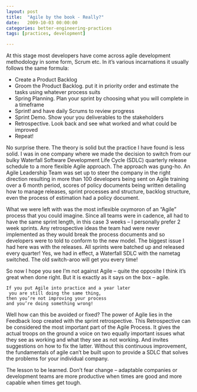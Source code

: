 ```yaml
---
layout: post
title:  "Agile by the book - Really?"
date:   2009-10-03 00:00:00
categories: better-engineering-practices
tags: [practices, development]

---
```


At this stage most developers have come across agile development methodology in some form, Scrum etc. In it’s various incarnations it usually follows the same formula:

- Create a Product Backlog
- Groom the Product Backlog. put it in priority order and estimate the tasks using whatever process suits
- Spring Planning. Plan your sprint by choosing what you will complete in a timeframe
- Sprint! and have daily Scrums to review progress
- Sprint Demo. Show your you deliverables to the stakeholders
- Retrospective. Look back and see what worked and what could be improved
- Repeat!
<linebreak>

No surprise there. The theory is solid but the practice I have found is less solid. I was in one company where we made the decision to switch from our bulky Waterfall Software Development Life Cycle (SDLC) quarterly release schedule to a more flexible Agile approach. The approach was gung-ho. An Agile Leadership Team was set up to steer the company in the right direction resulting in more than 100 developers being sent on Agile training over a 6 month period, scores of policy documents being written detailing how to manage releases, sprint processes and structure, backlog structure, even the process of estimation had a policy document.

What we were left with was the most inflexible oxymoron of an “Agile” process that you could imagine. Since all teams were in cadence, all had to have the same sprint length, in this case 3 weeks – I personally prefer 2 week sprints. Any retrospective ideas the team had were never implemented as they would break the process documents and so developers were to told to conform to the new model. The biggest issue I had here was with the releases. All sprints were batched up and released every quarter! Yes, we had in effect, a Waterfall SDLC with the nametag switched. The old switch-aroo will get you every time!

So now I hope you see I’m not against Agile – quite the opposite I think it’s great when done right. But it is exactly as it says on the box – agile.

	If you put Agile into practice and a year later 
	 you are still doing the same thing, 
	then you’re not improving your process 
	and you’re doing something wrong!

Well how can this be avoided or fixed? The power of Agile lies in the Feedback loop created with the sprint retrospective. This Retrospective can be considered the most important part of the Agile Process. It gives the actual troops on the ground a voice on two equally important issues what they see as working and what they see as not working. And invites suggestions on how to fix the latter. Without this continuous improvement, the fundamentals of agile can’t be built upon to provide a SDLC that solves the problems for your individual company.

The lesson to be learned. Don’t fear change – adaptable companies or development teams are more productive when times are good and more capable when times get tough.